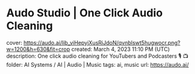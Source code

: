 # Audo Studio | One Click Audio Cleaning

cover: https://audo.ai/lib_viHepyjXusRiJdoN/qvnblswt5hugwocr.png?w=1200&h=630&fit=crop
created: March 4, 2023 11:10 PM (UTC)
description: One click audio cleaning for YouTubers and Podcasters 🎙️ 📺
folder: AI Systems / AI | Audio | Music
tags: ai, music
url: https://audo.ai/